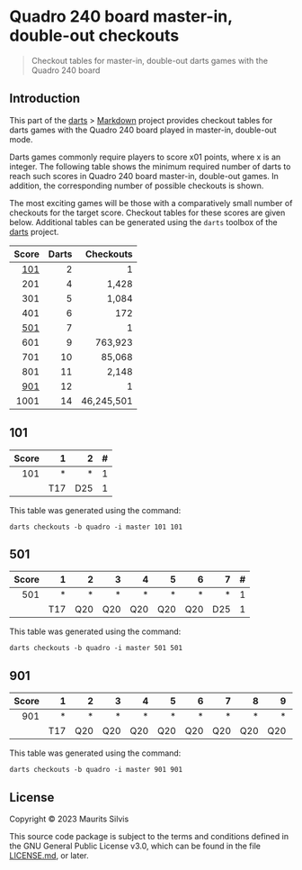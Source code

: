 # Quadro 240 board master-in, double-out checkouts

> Checkout tables for master-in, double-out darts games with the Quadro 240 board

## Introduction

This part of the [darts](https://github.com/mauritssilvis/darts) > [Markdown](../..) project provides checkout tables for darts games with the Quadro 240 board played in master-in, double-out mode.

Darts games commonly require players to score x01 points, where x is an integer.
The following table shows the minimum required number of darts to reach such scores in Quadro 240 board master-in, double-out games.
In addition, the corresponding number of possible checkouts is shown.

The most exciting games will be those with a comparatively small number of checkouts for the target score.
Checkout tables for these scores are given below.
Additional tables can be generated using the `darts` toolbox of the [darts](https://github.com/mauritssilvis/darts) project.

|       Score | Darts |  Checkouts |
|------------:|------:|-----------:|
| [101](#101) |     2 |          1 |
|         201 |     4 |      1,428 |
|         301 |     5 |      1,084 |
|         401 |     6 |        172 |
| [501](#501) |     7 |          1 |
|         601 |     9 |    763,923 |
|         701 |    10 |     85,068 |
|         801 |    11 |      2,148 |
| [901](#901) |    12 |          1 |
|        1001 |    14 | 46,245,501 |

## 101

| Score |   1 |   2 | # |
|------:|----:|----:|--:|
|   101 |   * |   * | 1 |
|       | T17 | D25 | 1 |

This table was generated using the command:

```shell
darts checkouts -b quadro -i master 101 101
```

## 501

| Score |   1 |   2 |   3 |   4 |   5 |   6 |   7 | # |
|------:|----:|----:|----:|----:|----:|----:|----:|--:|
|   501 |   * |   * |   * |   * |   * |   * |   * | 1 |
|       | T17 | Q20 | Q20 | Q20 | Q20 | Q20 | D25 | 1 |

This table was generated using the command:

```shell
darts checkouts -b quadro -i master 501 501
```

## 901

| Score |   1 |   2 |   3 |   4 |   5 |   6 |   7 |   8 |   9 |  10 |  11 |  12 | # |
|------:|----:|----:|----:|----:|----:|----:|----:|----:|----:|----:|----:|----:|--:|
|   901 |   * |   * |   * |   * |   * |   * |   * |   * |   * |   * |   * |   * | 1 |
|       | T17 | Q20 | Q20 | Q20 | Q20 | Q20 | Q20 | Q20 | Q20 | Q20 | Q20 | D25 | 1 |

This table was generated using the command:

```shell
darts checkouts -b quadro -i master 901 901
```

## License

Copyright © 2023 Maurits Silvis

This source code package is subject to the terms and conditions defined in the GNU General Public License v3.0, which can be found in the file [LICENSE.md](../LICENSE.md), or later.
